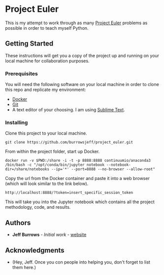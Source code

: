 # Project Euler

This is my attempt to work through as many [Project Euler](https://projecteuler.net) problems as possible in order to teach myself Python.

## Getting Started

These instructions will get you a copy of the project up and running on your local machine for collaboration purposes.

### Prerequisites

You will need the following software on your local machine in order to clone this repo and replicate my environment:


* [Docker](https://www.docker.com/get-docker)
* [Git](https://git-scm.com/downloads)
* A text editor of your choosing. I am using [Sublime Text](https://www.sublimetext.com/).

### Installing

Clone this project to your local machine.

```
git clone https://github.com/burrowsjeff/project_euler.git
```

From within the project folder, start up Docker.

```
docker run -v $PWD:/share -i -t -p 8888:8888 continuumio/anaconda3 /bin/bash -c "/opt/conda/bin/jupyter notebook --notebook-dir=/share/notebooks --ip='*' --port=8888 --no-browser --allow-root"
```

Copy the url from the Docker container and paste it into a web browser (which will look similar to the link below).

```
http://localhost:8888/?token=insert_specific_session_token
```

This will take you into the Jupyter notebook which contains all the project methodology, code, and results.

## Authors

* **Jeff Burrows** - *Initial work* - [website](https://jeffburro.ws/)

## Acknowledgments

* (Hey, Jeff. Once you con people into helping you, don't forget to list them here.)
